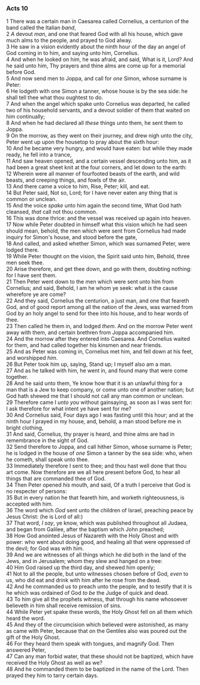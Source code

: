 ### Acts 10

1 There was a certain man in Caesarea called Cornelius, a centurion of the band called the Italian *band*,  
2 *A* devout *man*, and one that feared God with all his house, which gave much alms to the people, and prayed to God alway.  
3 He saw in a vision evidently about the ninth hour of the day an angel of God coming in to him, and saying unto him, Cornelius.  
4 And when he looked on him, he was afraid, and said, What is it, Lord? And he said unto him, Thy prayers and thine alms are come up for a memorial before God.  
5 And now send men to Joppa, and call for *one* Simon, whose surname is Peter:  
6 He lodgeth with one Simon a tanner, whose house is by the sea side: he shall tell thee what thou oughtest to do.  
7 And when the angel which spake unto Cornelius was departed, he called two of his household servants, and a devout soldier of them that waited on him continually;  
8 And when he had declared all *these* things unto them, he sent them to Joppa.  
9 On the morrow, as they went on their journey, and drew nigh unto the city, Peter went up upon the housetop to pray about the sixth hour:  
10 And he became very hungry, and would have eaten: but while they made ready, he fell into a trance,  
11 And saw heaven opened, and a certain vessel descending unto him, as it had been a great sheet knit at the four corners, and let down to the earth:  
12 Wherein were all manner of fourfooted beasts of the earth, and wild beasts, and creeping things, and fowls of the air.  
13 And there came a voice to him, Rise, Peter; kill, and eat.  
14 But Peter said, Not so, Lord; for I have never eaten any thing that is common or unclean.  
15 And the voice *spake* unto him again the second time, What God hath cleansed, *that* call not thou common.  
16 This was done thrice: and the vessel was received up again into heaven.  
17 Now while Peter doubted in himself what this vision which he had seen should mean, behold, the men which were sent from Cornelius had made inquiry for Simon's house, and stood before the gate,  
18 And called, and asked whether Simon, which was surnamed Peter, were lodged there.  
19 While Peter thought on the vision, the Spirit said unto him, Behold, three men seek thee.  
20 Arise therefore, and get thee down, and go with them, doubting nothing: for I have sent them.  
21 Then Peter went down to the men which were sent unto him from Cornelius; and said, Behold, I am he whom ye seek: what *is* the cause wherefore ye are come?  
22 And they said, Cornelius the centurion, a just man, and one that feareth God, and of good report among all the nation of the Jews, was warned from God by an holy angel to send for thee into his house, and to hear words of thee.  
23 Then called he them in, and lodged *them*. And on the morrow Peter went away with them, and certain brethren from Joppa accompanied him.  
24 And the morrow after they entered into Caesarea. And Cornelius waited for them, and had called together his kinsmen and near friends.  
25 And as Peter was coming in, Cornelius met him, and fell down at his feet, and worshipped *him*.  
26 But Peter took him up, saying, Stand up; I myself also am a man.  
27 And as he talked with him, he went in, and found many that were come together.  
28 And he said unto them, Ye know how that it is an unlawful thing for a man that is a Jew to keep company, or come unto one of another nation; but God hath shewed me that I should not call any man common or unclean.  
29 Therefore came I *unto you* without gainsaying, as soon as I was sent for: I ask therefore for what intent ye have sent for me?  
30 And Cornelius said, Four days ago I was fasting until this hour; and at the ninth hour I prayed in my house, and, behold, a man stood before me in bright clothing,  
31 And said, Cornelius, thy prayer is heard, and thine alms are had in remembrance in the sight of God.  
32 Send therefore to Joppa, and call hither Simon, whose surname is Peter; he is lodged in the house of *one* Simon a tanner by the sea side: who, when he cometh, shall speak unto thee.  
33 Immediately therefore I sent to thee; and thou hast well done that thou art come. Now therefore are we all here present before God, to hear all things that are commanded thee of God.  
34 Then Peter opened *his* mouth, and said, Of a truth I perceive that God is no respecter of persons:  
35 But in every nation he that feareth him, and worketh righteousness, is accepted with him.  
36 The word which *God* sent unto the children of Israel, preaching peace by Jesus Christ: (he is Lord of all:)  
37 That word, *I say*, ye know, which was published throughout all Judaea, and began from Galilee, after the baptism which John preached;  
38 How God anointed Jesus of Nazareth with the Holy Ghost and with power: who went about doing good, and healing all that were oppressed of the devil; for God was with him.  
39 And we are witnesses of all things which he did both in the land of the Jews, and in Jerusalem; whom they slew and hanged on a tree:  
40 Him God raised up the third day, and shewed him openly;  
41 Not to all the people, but unto witnesses chosen before of God, *even* to us, who did eat and drink with him after he rose from the dead.  
42 And he commanded us to preach unto the people, and to testify that it is he which was ordained of God *to be* the Judge of quick and dead.  
43 To him give all the prophets witness, that through his name whosoever believeth in him shall receive remission of sins.  
44 While Peter yet spake these words, the Holy Ghost fell on all them which heard the word.  
45 And they of the circumcision which believed were astonished, as many as came with Peter, because that on the Gentiles also was poured out the gift of the Holy Ghost.  
46 For they heard them speak with tongues, and magnify God. Then answered Peter,  
47 Can any man forbid water, that these should not be baptized, which have received the Holy Ghost as well as we?  
48 And he commanded them to be baptized in the name of the Lord. Then prayed they him to tarry certain days.  
